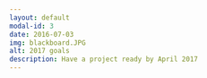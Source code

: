 ```yaml
---
layout: default
modal-id: 3
date: 2016-07-03
img: blackboard.JPG
alt: 2017 goals
description: Have a project ready by April 2017
---
```

